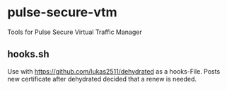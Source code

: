 # pulse-secure-vtm
Tools for Pulse Secure Virtual Traffic Manager

## hooks.sh
Use with https://github.com/lukas2511/dehydrated as a hooks-File. 
Posts new certificate after dehydrated decided that a renew is needed.